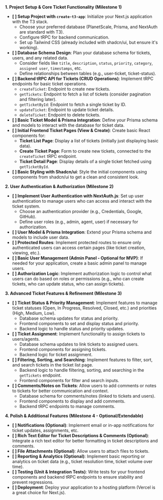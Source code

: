 **1. Project Setup & Core Ticket Functionality (Milestone 1)**

*   **[ ] Setup Project with `create-t3-app`**: Initialize your Next.js application with the T3 stack.
    *   Choose your preferred database (PlanetScale, Prisma, and NextAuth are standard with T3).
    *   Configure tRPC for backend communication.
    *   Set up Tailwind CSS (already included with shadcn/ui, but ensure it's working).
*   **[ ] Database Schema Design**: Plan your database schema for tickets, users, and any related data.
    *   Consider fields like `title`, `description`, `status`, `priority`, `category`, `assigned user`, `timestamps`, etc.
    *   Define relationships between tables (e.g., user-ticket, ticket-status).
*   **[ ] Backend tRPC API for Tickets (CRUD Operations)**: Implement tRPC endpoints for basic ticket operations.
    *   `createTicket`: Endpoint to create new tickets.
    *   `getTickets`: Endpoint to fetch a list of tickets (consider pagination and filtering later).
    *   `getTicketById`: Endpoint to fetch a single ticket by ID.
    *   `updateTicket`: Endpoint to update ticket details.
    *   `deleteTicket`: Endpoint to delete tickets.
*   **[ ] Basic Ticket Model & Prisma Integration**: Define your Prisma schema and models to interact with the database for ticket data.
*   **[ ] Initial Frontend Ticket Pages (View & Create)**: Create basic React components for:
    *   **Ticket List Page**: Display a list of tickets (initially just displaying basic data).
    *   **Create Ticket Page**: Form to create new tickets, connected to the `createTicket` tRPC endpoint.
    *   **Ticket Detail Page**: Display details of a single ticket fetched using `getTicketById`.
*   **[ ] Basic Styling with Shadcn/ui**: Style the initial components using components from shadcn/ui to get a clean and consistent look.

**2. User Authentication & Authorization (Milestone 2)**

*   **[ ] Implement User Authentication with NextAuth.js**: Set up user authentication to manage users who can access and interact with the ticket system.
    *   Choose an authentication provider (e.g., Credentials, Google, GitHub).
    *   Define user roles (e.g., admin, agent, user) if necessary for authorization.
*   **[ ] User Model & Prisma Integration**: Extend your Prisma schema and models to include user data.
*   **[ ] Protected Routes**: Implement protected routes to ensure only authenticated users can access certain pages (like ticket creation, viewing, etc.).
*   **[ ] Basic User Management (Admin Panel - Optional for MVP)**:  If needed for your application, create a basic admin panel to manage users.
*   **[ ] Authorization Logic**: Implement authorization logic to control what users can do based on roles or permissions (e.g., who can create tickets, who can update status, who can assign tickets).

**3. Advanced Ticket Features & Refinement (Milestone 3)**

*   **[ ] Ticket Status & Priority Management**: Implement features to manage ticket statuses (Open, In Progress, Resolved, Closed, etc.) and priorities (High, Medium, Low).
    *   Database schema updates for status and priority.
    *   Frontend components to set and display status and priority.
    *   Backend logic to handle status and priority updates.
*   **[ ] Ticket Assignment**: Implement functionality to assign tickets to users/agents.
    *   Database schema updates to link tickets to assigned users.
    *   Frontend components for assigning tickets.
    *   Backend logic for ticket assignment.
*   **[ ] Filtering, Sorting, and Searching**: Implement features to filter, sort, and search tickets in the ticket list page.
    *   Backend logic to handle filtering, sorting, and searching in the `getTickets` endpoint.
    *   Frontend components for filter and search inputs.
*   **[ ] Comments/Notes on Tickets**: Allow users to add comments or notes to tickets for better communication and context.
    *   Database schema for comments/notes (linked to tickets and users).
    *   Frontend components to display and add comments.
    *   Backend tRPC endpoints to manage comments.

**4. Polish & Additional Features (Milestone 4 - Optional/Extendable)**

*   **[ ] Notifications (Optional)**: Implement email or in-app notifications for ticket updates, assignments, etc.
*   **[ ] Rich Text Editor for Ticket Descriptions & Comments (Optional)**: Integrate a rich text editor for better formatting in ticket descriptions and comments.
*   **[ ] File Attachments (Optional)**: Allow users to attach files to tickets.
*   **[ ] Reporting & Analytics (Optional)**:  Implement basic reporting or analytics on ticket data (e.g., ticket resolution time, ticket volume over time).
*   **[ ] Testing (Unit & Integration Tests)**:  Write tests for your frontend components and backend tRPC endpoints to ensure stability and prevent regressions.
*   **[ ] Deployment**: Deploy your application to a hosting platform (Vercel is a great choice for Next.js).